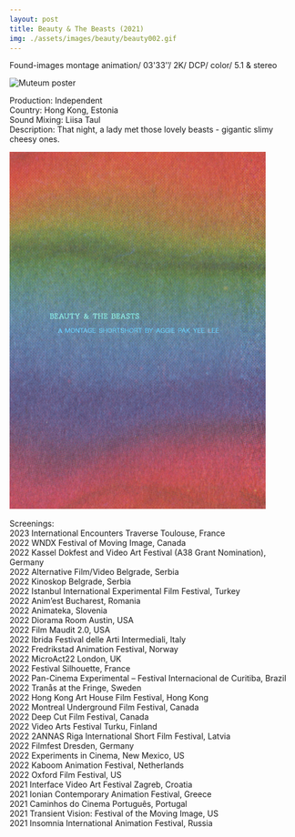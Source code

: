 ```yaml
---
layout: post
title: Beauty & The Beasts (2021)
img: ./assets/images/beauty/beauty002.gif
---
```


Found-images montage animation/ 03'33’’/ 2K/ DCP/ color/ 5.1 & stereo

<img src="./assets/images/beauty/beauty003.gif" alt="Muteum poster" width="450px"/>

Production: Independent  
Country: Hong Kong, Estonia  
Sound Mixing: Liisa Taul  
Description: That night, a lady met those lovely beasts - gigantic slimy cheesy ones.

<img src="./assets/images/beauty/beauty001.jpg" alt="beauty and the beasts poster" width="450"/>

Screenings:  
2023 International Encounters Traverse Toulouse, France  
2022 WNDX Festival of Moving Image, Canada  
2022 Kassel Dokfest and Video Art Festival (A38 Grant Nomination), Germany  
2022 Alternative Film/Video Belgrade, Serbia  
2022 Kinoskop Belgrade, Serbia  
2022 Istanbul International Experimental Film Festival, Turkey  
2022 Anim’est Bucharest, Romania  
2022 Animateka, Slovenia  
2022 Diorama Room Austin, USA  
2022 Film Maudit 2.0, USA  
2022 Ibrida Festival delle Arti Intermediali, Italy  
2022 Fredrikstad Animation Festival, Norway  
2022 MicroAct22 London, UK  
2022 Festival Silhouette, France  
2022 Pan-Cinema Experimental – Festival Internacional de Curitiba, Brazil  
2022 Tranås at the Fringe, Sweden  
2022 Hong Kong Art House Film Festival, Hong Kong  
2022 Montreal Underground Film Festival, Canada  
2022 Deep Cut Film Festival, Canada  
2022 Video Arts Festival Turku, Finland  
2022 2ANNAS Riga International Short Film Festival, Latvia  
2022 Filmfest Dresden, Germany  
2022 Experiments in Cinema, New Mexico, US  
2022 Kaboom Animation Festival, Netherlands  
2022 Oxford Film Festival, US  
2021 Interface Video Art Festival Zagreb, Croatia  
2021 Ionian Contemporary Animation Festival, Greece  
2021 Caminhos do Cinema Português, Portugal  
2021 Transient Vision: Festival of the Moving Image, US  
2021 Insomnia International Animation Festival, Russia
